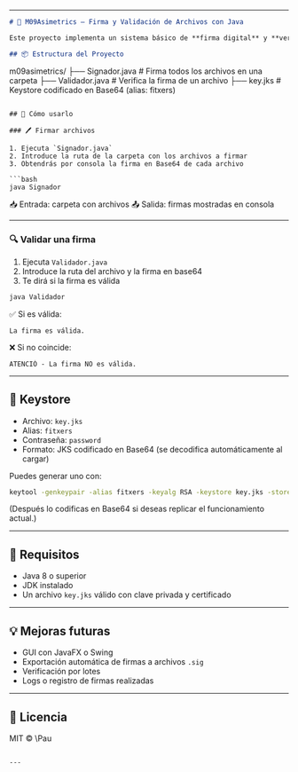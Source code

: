 
---

```markdown
# 🔐 M09Asimetrics – Firma y Validación de Archivos con Java

Este proyecto implementa un sistema básico de **firma digital** y **verificación de firmas** usando Java y el algoritmo `SHA256withRSA`.

## 📦 Estructura del Proyecto

```

m09asimetrics/
├── Signador.java        # Firma todos los archivos en una carpeta
├── Validador.java       # Verifica la firma de un archivo
├── key.jks              # Keystore codificado en Base64 (alias: fitxers)

````

## 🚀 Cómo usarlo

### 🖊️ Firmar archivos

1. Ejecuta `Signador.java`
2. Introduce la ruta de la carpeta con los archivos a firmar
3. Obtendrás por consola la firma en Base64 de cada archivo

```bash
java Signador
````

📥 Entrada: carpeta con archivos
📤 Salida: firmas mostradas en consola

---

### 🔍 Validar una firma

1. Ejecuta `Validador.java`
2. Introduce la ruta del archivo y la firma en base64
3. Te dirá si la firma es válida

```bash
java Validador
```

✅ Si es válida:

```
La firma es válida.
```

❌ Si no coincide:

```
ATENCIÓ - La firma NO es válida.
```

---

## 🔐 Keystore

* Archivo: `key.jks`
* Alias: `fitxers`
* Contraseña: `password`
* Formato: JKS codificado en Base64 (se decodifica automáticamente al cargar)

Puedes generar uno con:

```bash
keytool -genkeypair -alias fitxers -keyalg RSA -keystore key.jks -storepass password
```

(Después lo codificas en Base64 si deseas replicar el funcionamiento actual.)

---

## 🧰 Requisitos

* Java 8 o superior
* JDK instalado
* Un archivo `key.jks` válido con clave privada y certificado

---

## 💡 Mejoras futuras

* GUI con JavaFX o Swing
* Exportación automática de firmas a archivos `.sig`
* Verificación por lotes
* Logs o registro de firmas realizadas

---

## 📝 Licencia

MIT © \Pau

```

---
